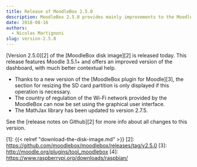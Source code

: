 ```yaml
---
title: Release of MoodleBox 2.5.0
description: MoodleBox 2.5.0 provides mainly improvements to the MoodleBox dashboard, including a much better contextual help.
date: 2018-08-16
authors:
  - Nicolas Martignoni
slug: version-2.5.0
---
```


[Version 2.5.0][2] of the [MoodleBox disk image][2] is released today. This release features Moodle 3.5.1+ and offers an improved version of the dashboard, with much better contextual help.

  - Thanks to a new version of the [MoodleBox plugin for Moodle][3], the section for resizing the SD card partition is only displayed if this operation is necessary.
  - The country of regulation of the Wi-Fi network provided by the MoodleBox can now be set using the graphical user interface.
  - The MathJax library has been updated to version 2.7.5.

See the [release notes on Github][2] for more info about all changes to this version.

 [1]: {{< relref "download-the-disk-image.md" >}}
 [2]: https://github.com/moodlebox/moodlebox/releases/tag/v2.5.0
 [3]: http://moodle.org/plugins/tool_moodlebox
 [4]: https://www.raspberrypi.org/downloads/raspbian/
